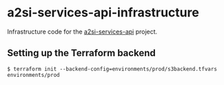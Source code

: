 # a2si-services-api-infrastructure

Infrastructure code for the [a2si-services-api](https://github.com/nhsd-a2si/a2si-services-api)
project.

## Setting up the Terraform backend

```
$ terraform init --backend-config=environments/prod/s3backend.tfvars environments/prod
```
